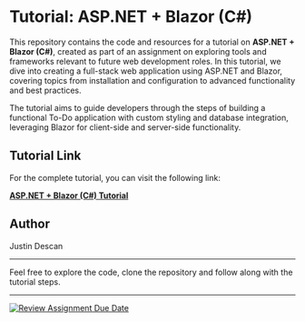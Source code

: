 # Tutorial: ASP.NET + Blazor (C#)

This repository contains the code and resources for a tutorial on **ASP.NET + Blazor (C#)**, created as part of an assignment on exploring tools and frameworks relevant to future web development roles. In this tutorial, we dive into creating a full-stack web application using ASP.NET and Blazor, covering topics from installation and configuration to advanced functionality and best practices.

The tutorial aims to guide developers through the steps of building a functional To-Do application with custom styling and database integration, leveraging Blazor for client-side and server-side functionality.

## Tutorial Link

For the complete tutorial, you can visit the following link:

[**ASP.NET + Blazor (C#) Tutorial**](https://pgm-2425-itexploration.github.io/syllabus/tutorials/full-stack/aspnet-blazor.html)

## Author

Justin Descan

---

Feel free to explore the code, clone the repository and follow along with the tutorial steps.

---

[![Review Assignment Due Date](https://classroom.github.com/assets/deadline-readme-button-22041afd0340ce965d47ae6ef1cefeee28c7c493a6346c4f15d667ab976d596c.svg)](https://classroom.github.com/a/AZUUOYo3)
